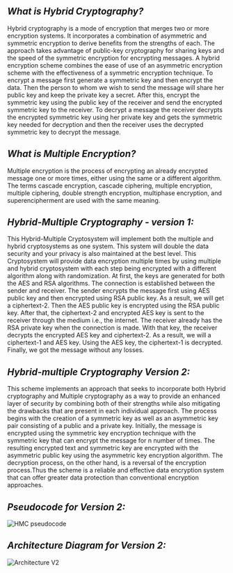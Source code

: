 ## _**What is Hybrid Cryptography?**_

Hybrid cryptography is a mode of encryption that merges two or more encryption systems.
It incorporates a combination of asymmetric and symmetric encryption to derive benefits from the strengths of each. 
The approach takes advantage of public-key cryptography for sharing keys and the speed of the symmetric encryption for encrypting messages. 
A hybrid encryption scheme combines the ease of use of an asymmetric encryption scheme with the effectiveness of a symmetric encryption technique.
To encrypt a message first generate a symmetric key and then encrypt the data. Then the person to whom we wish to send the message will share her public key and keep the private key a secret. 
After this, encrypt the symmetric key using the public key of the receiver and send the encrypted symmetric key to the receiver.
To decrypt a message the receiver decrypts the encrypted symmetric key using her private key and gets the symmetric key needed for decryption and then the receiver uses the decrypted symmetric key to decrypt the message.

## _**What is Multiple Encryption?**_

Multiple encryption is the process of encrypting an already encrypted message one or more times, either using the same or a different algorithm. 
The terms cascade encryption, cascade ciphering, multiple encryption, multiple ciphering, double strength encryption, multiphase encryption, and superencipherment are used with the same meaning.

## _**Hybrid-Multiple Cryptography - version 1:**_

This Hybrid-Multiple Cryptosystem will implement both the multiple and hybrid cryptosystems as one system. 
This system will double the data security and your privacy is also maintained at the best level. 
This Cryptosystem will provide data encryption multiple times by using multiple and hybrid cryptosystem with each step being encrypted with a different algorithm along with randomization. 
At first, the keys are generated for both the AES and RSA algorithms. 
The connection is established between the sender and receiver. 
The sender encrypts the message first using AES public key and then encrypted using RSA public key. 
As a result, we will get a ciphertext-2. Then the AES public key is encrypted using the RSA public key. 
After that, the ciphertext-2 and encrypted AES key is sent to the receiver through the medium i.e., the internet. 
The receiver already has the RSA private key when the connection is made. 
With that key, the receiver decrypts the encrypted AES key and ciphertext-2. 
As a result, we will a ciphertext-1 and AES key. Using the AES key, the ciphertext-1 is decrypted. 
Finally, we got the message without any losses.

## _**Hybrid-multiple Cryptography Version 2:**_

This scheme implements an approach that seeks to incorporate both Hybrid cryptography and Multiple cryptography as a way to provide an enhanced layer of security by combining both of their strengths while also mitigating the drawbacks that are present in each individual approach. The process begins with the creation of a symmetric key as well as an asymmetric key pair consisting of a public and a private key. Initially, the message is encrypted using the symmetric key encryption technique with the symmetric key that can encrypt the message for n number of times. The resulting encrypted text and symmetric key are encrypted with the asymmetric public key using the asymmetric key encryption algorithm. The decryption process, on the other hand, is a reversal of the encryption process.Thus the scheme is a reliable and effective data encryption system that can offer greater data protection than conventional encryption approaches.

## _**Pseudocode for Version 2:**_
![HMC pseudocode](https://user-images.githubusercontent.com/91528427/230816572-89e90ea2-40e0-447c-9c27-b604f0b77eae.jpg)

## _**Architecture Diagram for Version 2:**_
![Architecture V2](https://user-images.githubusercontent.com/91528427/230817229-38593611-995f-4d76-ba3d-306ace99a2b2.jpg)


